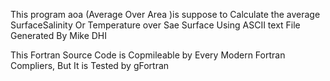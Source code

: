 This program aoa (Average Over Area )is suppose to Calculate the average SurfaceSalinity Or Temperature over Sae Surface
Using ASCII text File Generated By Mike DHI

This Fortran Source Code is Copmileable by Every Modern Fortran Compliers, But It is Tested by gFortran   

